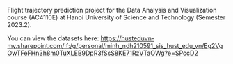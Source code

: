Flight trajectory prediction project for the Data Analysis and Visualization course (AC4110E) at Hanoi University of Science and Technology (Semester 2023.2).

You can view the datasets here: https://husteduvn-my.sharepoint.com/:f:/g/personal/minh_ndh210591_sis_hust_edu_vn/Eg2VgOwTFeFHn3h8m0TuXLEB9DpR3fSsS8KE71RzVTaOWg?e=SPccD2
